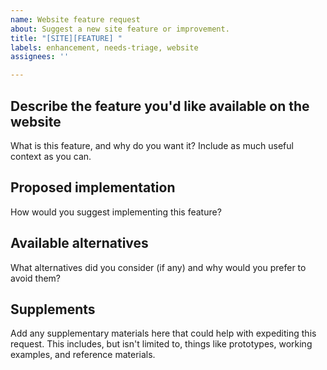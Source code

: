 ```yaml
---
name: Website feature request
about: Suggest a new site feature or improvement.
title: "[SITE][FEATURE] "
labels: enhancement, needs-triage, website
assignees: ''

---
```


## Describe the feature you'd like available on the website

What is this feature, and why do you want it? Include as much useful context as you can.

## Proposed implementation

How would you suggest implementing this feature?

## Available alternatives

What alternatives did you consider (if any) and why would you prefer to avoid them?

## Supplements

Add any supplementary materials here that could help with expediting this request. This includes, but isn't limited to, things like prototypes, working examples, and reference materials.
